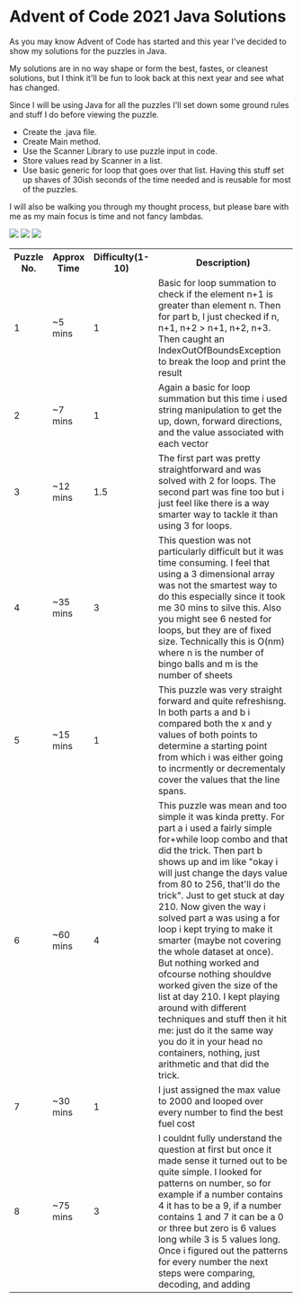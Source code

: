 # Advent of Code 2021 Java Solutions

As you may know Advent of Code has started and this year I've decided to show my solutions for the puzzles in Java.

My solutions are in no way shape or form the best, fastes, or cleanest solutions, but I think it'll be fun to look back at this next year and see what has changed.

Since I will be using Java for all the puzzles I'll set down some ground rules and stuff I do before viewing the puzzle. 
- Create the .java file.
- Create Main method.
- Use the Scanner Library to use puzzle input in code.
- Store values read by Scanner in a list.
- Use basic generic for loop that goes over that list.
Having this stuff set up shaves of 30ish seconds of the time needed and is reusable for most of the puzzles.

I will also be walking you through my thought process, but please bare with me as my main focus is time and not fancy lambdas.

![](https://img.shields.io/badge/day%20📅-9-blue) ![](https://img.shields.io/badge/stars%20⭐-16-yellow)	![](https://img.shields.io/badge/days%20completed-8-red)
<table>
  <tr>
    <th>Puzzle No.</th>
    <th>Approx Time</th>
    <th>Difficulty(1-10)</th>
    <th>Description)</th>
  </tr>
  <tr>
    <td>1</td>
    <td>~5 mins</td>
    <td>1</td>
    <td>Basic for loop summation to check if the element n+1 is greater than element n. Then for part b, I just checked if n, n+1, n+2 > n+1, n+2, n+3. Then caught an IndexOutOfBoundsException to break the loop and print the result </td>
  </tr>
  <tr>
    <td>2</td>
    <td>~7 mins</td>
    <td>1</td>
    <td>Again a basic for loop summation but this time i used string manipulation to get the up, down, forward directions, and the value associated with each vector </td>
  </tr>
  <tr>
    <td>3</td>
    <td>~12 mins</td>
    <td>1.5</td>
    <td>The first part was pretty straightforward and was solved with 2 for loops. The second part was fine too but i just feel like there is a way smarter way to tackle it than using 3 for loops.  </td>
  </tr>
  <tr>
    <td>4</td>
    <td>~35 mins</td>
    <td>3</td>
    <td>This question was not particularly difficult but it was time consuming. I feel that using a 3 dimensional array was not the smartest way to do this especially since it took me 30 mins to silve this. Also you might see 6 nested for loops, but they are of fixed size. Technically this is O(nm) where n is the number of bingo balls and m is the number of sheets </td>
    <tr>
    <td>5</td>
    <td>~15 mins</td>
    <td>1</td>
    <td>This puzzle was very straight forward and quite refreshisng. In both parts a and b i compared both the x and y values of both points to determine a starting point from which i was either going to incrmently or decrementaly cover the values that the line spans. </td>
  </tr>
  <tr>
    <td>6</td>
    <td>~60 mins</td>
    <td>4</td>
    <td>This puzzle was mean and too simple it was kinda pretty. For part a i used a fairly simple for+while loop combo and that did the trick. Then part b shows up and im like "okay i will just change the days value from 80 to 256, that'll do the trick". Just to get stuck at day 210. Now given the way i solved part a was using a for loop i kept trying to make it smarter (maybe not covering the whole dataset at once). But nothing worked and ofcourse nothing shouldve worked given the size of the list at day 210. I kept playing around with different techniques and stuff then it hit me: just do it the same way you do it in your head no containers, nothing, just arithmetic and that did the trick.</td>
  </tr>
  <tr>
    <td>7</td>
    <td>~30 mins</td>
    <td>1</td>
    <td>I just assigned the max value to 2000 and looped over every number to find the best fuel cost </td>
  </tr>
  <tr>
    <td>8</td>
    <td>~75 mins</td>
    <td>3</td>
    <td>I couldnt fully understand the question at first but once it made sense it turned out to be quite simple. I looked for patterns on number, so for example if a number contains 4 it has to be a 9, if a number contains 1 and 7 it can be a 0 or three but zero is 6 values long while 3 is 5 values long. Once i figured out the patterns for every number the next steps were comparing, decoding, and adding </td>
  </tr>
</table>

